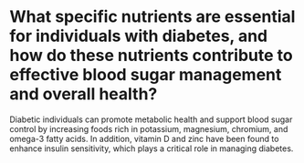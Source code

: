 # What specific nutrients are essential for individuals with diabetes, and how do these nutrients contribute to effective blood sugar management and overall health?

Diabetic individuals can promote metabolic health and support blood sugar control by increasing foods rich in potassium, magnesium, chromium, and omega-3 fatty acids. In addition, vitamin D and zinc have been found to enhance insulin sensitivity, which plays a critical role in managing diabetes.
